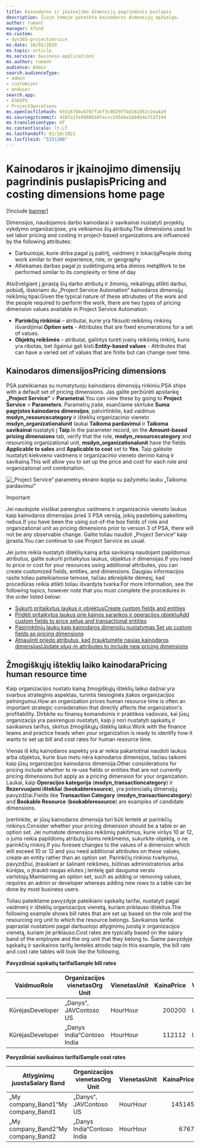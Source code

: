 ```yaml
---
title: Kainodaros ir įkainojimo dimensijų pagrindinis puslapis
description: Šioje temoje pateikta kainodaros dimensijų apžvalga.
author: rumant
manager: kfend
ms.custom:
- dyn365-projectservice
ms.date: 10/01/2020
ms.topic: article
ms.service: business-applications
ms.author: rumant
audience: Admin
search.audienceType:
- admin
- customizer
- enduser
search.app:
- D365PS
- ProjectOperations
ms.openlocfilehash: 65516784c6787fa5f3c08297f4d161d52c2ea4a9
ms.sourcegitcommit: 418fa1fe9d605b8faccc2d5dee1b04b4e753f194
ms.translationtype: HT
ms.contentlocale: lt-LT
ms.lasthandoff: 02/10/2021
ms.locfileid: "5151308"
---
```

# <a name="pricing-and-costing-dimensions-home-page"></a><span data-ttu-id="c6c1e-103">Kainodaros ir įkainojimo dimensijų pagrindinis puslapis</span><span class="sxs-lookup"><span data-stu-id="c6c1e-103">Pricing and costing dimensions home page</span></span>

[!include [banner](../includes/psa-now-project-operations.md)]

<span data-ttu-id="c6c1e-104">Dimensijos, naudojamos darbo kainodarai ir savikainai nustatyti projektų vykdymo organizacijose, yra veikiamos šių atributų:</span><span class="sxs-lookup"><span data-stu-id="c6c1e-104">The dimensions used to set labor pricing and costing in project-based organizations are influenced by the following attributes:</span></span>

- <span data-ttu-id="c6c1e-105">Darbuotojai, kurie dirba pagal jų patirtį, vaidmenį ir lokaciją</span><span class="sxs-lookup"><span data-stu-id="c6c1e-105">People doing work similar to their experience, role, or geography</span></span>
- <span data-ttu-id="c6c1e-106">Atliekamas darbas pagal jo sudėtingumą arba dienos metą</span><span class="sxs-lookup"><span data-stu-id="c6c1e-106">Work to be performed similar to its complexity or time of day</span></span>

<span data-ttu-id="c6c1e-107">Atsižvelgiant į įprastą šių darbo atributų ir žmonių, reikalingų atlikti darbui, pobūdį, išskiriami du „Project Service Automation“ kainodaros dimensijų reikšmių tipai:</span><span class="sxs-lookup"><span data-stu-id="c6c1e-107">Given the typical nature of these attrubutes of the work and the people required to perform the work, there are two types of pricing dimension values available in Project Service Automation:</span></span> 

- <span data-ttu-id="c6c1e-108">**Parinkčių rinkiniai** – atributai, kurie yra fiksuoti reikšmių rinkinių išvardijimai.</span><span class="sxs-lookup"><span data-stu-id="c6c1e-108">**Option sets** - Attributes that are fixed enumerations for a set of values.</span></span>
- <span data-ttu-id="c6c1e-109">**Objektų reikšmės** – atributai, galintys turėti įvairų reikšmių rinkinį, kuris yra ribotas, bet ilgainiui gali kisti.</span><span class="sxs-lookup"><span data-stu-id="c6c1e-109">**Entity-based values** - Attributes that can have a varied set of values that are finite but can change over time.</span></span>

## <a name="pricing-dimensions"></a><span data-ttu-id="c6c1e-110">Kainodaros dimensijos</span><span class="sxs-lookup"><span data-stu-id="c6c1e-110">Pricing dimensions</span></span>

<span data-ttu-id="c6c1e-111">PSA pateikiamas su numatytuoju kainodaros dimensijų rinkiniu.</span><span class="sxs-lookup"><span data-stu-id="c6c1e-111">PSA ships with a default set of pricing dimensions.</span></span> <span data-ttu-id="c6c1e-112">Jas galite peržiūrėti apsilankę **„Project Service“** > **Parametrai**.</span><span class="sxs-lookup"><span data-stu-id="c6c1e-112">You can view these by going to **Project Service** > **Parameters**.</span></span> <span data-ttu-id="c6c1e-113">Parametrų įraše, esančiame skirtuke **Suma pagrįstos kainodaros dimensijos**, patvirtinkite, kad vaidmuo **msdyn_resourcecategory** ir išteklių organizacinio vieneto **msdyn_organizationalunit** laukai **Taikoma pardavimui** ir **Taikoma savikainai** nustatyti į **Taip**.</span><span class="sxs-lookup"><span data-stu-id="c6c1e-113">In the parameter record, on the **Amount-based pricing dimensions** tab, verify that the role, **msdyn_resourcecategory** and resourcing organizational unit, **msdyn_organizationalunit** have the fields **Applicable to sales** and **Applicable to cost** set to **Yes**.</span></span> <span data-ttu-id="c6c1e-114">Taip galėsite nustatyti kiekvieno vaidmens ir organizacinio vieneto derinio kainą ir savikainą.</span><span class="sxs-lookup"><span data-stu-id="c6c1e-114">This will allow you to set up the price and cost for each role and organizational unit combination.</span></span>

![„Project Service“ parametrų ekrano kopija su pažymėtu lauku „Taikoma pardavimui“](media/PS-OOB-parameters.png)

> [!IMPORTANT]
> <span data-ttu-id="c6c1e-116">Jei naudojote visiškai parengtus vaidmens ir organizacinio vieneto laukus kaip kainodaros dimensijas prieš 3 PSA versiją, jokių pastebimų pakeitimų nebus.</span><span class="sxs-lookup"><span data-stu-id="c6c1e-116">If you have been the using out-of-the box fields of role and organizational unit as pricing dimensions prior to version 3 of PSA, there will not be any observable change.</span></span> <span data-ttu-id="c6c1e-117">Galite toliau naudoti „Project Service“ kaip įprasta.</span><span class="sxs-lookup"><span data-stu-id="c6c1e-117">You can continue to use Project Service as usual.</span></span> 

<span data-ttu-id="c6c1e-118">Jei jums reikia nustatyti išteklių kainą arba savikainą naudojant papildomus atributus, galite sukurti pritaikytus laukus, objektus ir dimensijas.</span><span class="sxs-lookup"><span data-stu-id="c6c1e-118">If you need to price or cost for your resources using additional attributes, you can create customized fields, entities, and dimensions.</span></span> <span data-ttu-id="c6c1e-119">Daugiau informacijos rasite toliau pateikiamose temose, tačiau atkreipkite dėmesį, kad procedūras reikia atlikti toliau išvardyta tvarka:</span><span class="sxs-lookup"><span data-stu-id="c6c1e-119">For more information, see the following topics, however note that you must complete the procedures in the order listed below:</span></span>

- [<span data-ttu-id="c6c1e-120">Sukurti pritaikytus laukus ir objektus</span><span class="sxs-lookup"><span data-stu-id="c6c1e-120">Create custom fields and entities</span></span>](create-custom-fields-entities.md)
- [<span data-ttu-id="c6c1e-121">Pridėti pritaikytus laukus prie kainos sąrankos ir operacijos objektų</span><span class="sxs-lookup"><span data-stu-id="c6c1e-121">Add custom fields to price setup and transactional entities</span></span>](field-references.md)
- [<span data-ttu-id="c6c1e-122">Pasirinktinių laukų kaip kainodaros dimensijų nustatymas </span><span class="sxs-lookup"><span data-stu-id="c6c1e-122">Set up custom fields as pricing dimensions</span></span>](set-up-pricing-dimensions.md)
- [<span data-ttu-id="c6c1e-123">Atnaujinti priedo atributus, kad įtrauktumėte naujas kainodaros dimensijas</span><span class="sxs-lookup"><span data-stu-id="c6c1e-123">Update plug-in attributes to include new pricing dimensions</span></span>](update-plug-in-attributes.md)

## <a name="pricing-human-resource-time"></a><span data-ttu-id="c6c1e-124">Žmogiškųjų išteklių laiko kainodara</span><span class="sxs-lookup"><span data-stu-id="c6c1e-124">Pricing human resource time</span></span>
<span data-ttu-id="c6c1e-125">Kaip organizacijos nustato kainą žmogiškųjų išteklių laikui dažnai yra svarbus strateginis aspektas, turintis tiesioginės įtakos organizacijos pelningumui.</span><span class="sxs-lookup"><span data-stu-id="c6c1e-125">How an organization prices human resource time is often an important strategic consideration that directly affects the organization's profitability.</span></span> <span data-ttu-id="c6c1e-126">Dirbkite su finansų komandomis ir praktikos vadovais, kai jūsų organizacija yra pasirengusi nustatyti, kaip ji nori nustatyti sąskaitų ir savikainos tarifus, skirtus žmogiškųjų išteklių laikui.</span><span class="sxs-lookup"><span data-stu-id="c6c1e-126">Work with the finance teams and practice heads when your organization is ready to identify how it wants to set up bill and cost rates for human resource time.</span></span>

<span data-ttu-id="c6c1e-127">Vienas iš kitų kainodaros aspektų yra ar reikia pakartotinai naudoti laukus arba objektus, kurie šiuo metu nėra kainodaros dimensijos, tačiau taikomi kaip jūsų organizacijos kainodaros dimensija.</span><span class="sxs-lookup"><span data-stu-id="c6c1e-127">Other considerations for pricing include whether to re-use fields or entities that are not currently pricing dimensions but apply as a pricing dimension for your organization.</span></span> <span data-ttu-id="c6c1e-128">Laukai, kaip **Operacijos kategorija** (**msdyn_transactioncategory**) ir **Rezervuojami ištekliai** (**bookableresource**), yra potencialių dimensijų pavyzdžiai.</span><span class="sxs-lookup"><span data-stu-id="c6c1e-128">Fields like **Transaction Category** (**msdyn_transactioncategory**) and **Bookable Resource** (**bookableresource**) are examples of candidate dimensions.</span></span> 

<span data-ttu-id="c6c1e-129">Įvertinkite, ar jūsų kainodaros dimensija turi būti lentelė ar parinkčių rinkinys.</span><span class="sxs-lookup"><span data-stu-id="c6c1e-129">Consider whether your pricing dimension should be a table or an option set.</span></span> <span data-ttu-id="c6c1e-130">Jei numatote dimensijos reikšmių pakitimus, kurie viršys 10 ar 12, o jums reikia papildomų atributų šioms reikšmėms, sukurkite objektą, o ne parinkčių rinkinį.</span><span class="sxs-lookup"><span data-stu-id="c6c1e-130">If you foresee changes to the values of a dimension which will exceed 10 or 12 and you need additional attributes on these values, create an entity rather than an option set.</span></span> <span data-ttu-id="c6c1e-131">Parinkčių rinkinio tvarkymui, pavyzdžiui, įtraukiant ar šalinant reikšmes, būtinas administratorius arba kūrėjas, o įtraukti naujas eilutes į lentelę gali dauguma verslo vartotojų.</span><span class="sxs-lookup"><span data-stu-id="c6c1e-131">Maintaining an option set, such as adding or removing values, requires an admin or developer whereas adding new rows to a table can be done by most business users.</span></span>

<span data-ttu-id="c6c1e-132">Toliau pateiktame pavyzdyje pateikiami sąskaitų tarifai, nustatyti pagal vaidmenį ir išteklių organizacijos vienetą, kuriam priklauso išteklius.</span><span class="sxs-lookup"><span data-stu-id="c6c1e-132">The following example shows bill rates that are set up based on the role and the resourcing org unit to which the resource belongs.</span></span> <span data-ttu-id="c6c1e-133">Savikainos tarifai paprastai nustatomi pagal darbuotojo atlyginimų juostą ir organizacijos vienetą, kuriam jie priklauso.</span><span class="sxs-lookup"><span data-stu-id="c6c1e-133">Cost rates are typically based on the salary band of the employee and the org unit that they belong to.</span></span> <span data-ttu-id="c6c1e-134">Šiame pavyzdyje sąskaitų ir savikainos tarifų lentelės atrodo taip:</span><span class="sxs-lookup"><span data-stu-id="c6c1e-134">In this example, the bill rate and cost rate tables will look like the following.</span></span>

<span data-ttu-id="c6c1e-135">**Pavyzdiniai sąskaitų tarifai**</span><span class="sxs-lookup"><span data-stu-id="c6c1e-135">**Sample bill rates**</span></span>

| <span data-ttu-id="c6c1e-136">Vaidmuo</span><span class="sxs-lookup"><span data-stu-id="c6c1e-136">Role</span></span>        | <span data-ttu-id="c6c1e-137">Organizacijos vienetas</span><span class="sxs-lookup"><span data-stu-id="c6c1e-137">Org Unit</span></span>    |<span data-ttu-id="c6c1e-138">Vienetas</span><span class="sxs-lookup"><span data-stu-id="c6c1e-138">Unit</span></span>      |<span data-ttu-id="c6c1e-139">Kaina</span><span class="sxs-lookup"><span data-stu-id="c6c1e-139">Price</span></span>      |<span data-ttu-id="c6c1e-140">Valiuta</span><span class="sxs-lookup"><span data-stu-id="c6c1e-140">Currency</span></span>  |
| ------------|-------------|----------|----------:|----------|
| <span data-ttu-id="c6c1e-141">Kūrėjas</span><span class="sxs-lookup"><span data-stu-id="c6c1e-141">Developer</span></span>   | <span data-ttu-id="c6c1e-142">„Danys“, JAV</span><span class="sxs-lookup"><span data-stu-id="c6c1e-142">Contoso US</span></span>  |<span data-ttu-id="c6c1e-143">Hour</span><span class="sxs-lookup"><span data-stu-id="c6c1e-143">Hour</span></span> | <span data-ttu-id="c6c1e-144">200</span><span class="sxs-lookup"><span data-stu-id="c6c1e-144">200</span></span>|<span data-ttu-id="c6c1e-145">USD</span><span class="sxs-lookup"><span data-stu-id="c6c1e-145">USD</span></span>     |
| <span data-ttu-id="c6c1e-146">Kūrėjas</span><span class="sxs-lookup"><span data-stu-id="c6c1e-146">Developer</span></span>   | <span data-ttu-id="c6c1e-147">„Danys India“</span><span class="sxs-lookup"><span data-stu-id="c6c1e-147">Contoso India</span></span> |<span data-ttu-id="c6c1e-148">Hour</span><span class="sxs-lookup"><span data-stu-id="c6c1e-148">Hour</span></span>|   <span data-ttu-id="c6c1e-149">112</span><span class="sxs-lookup"><span data-stu-id="c6c1e-149">112</span></span>|<span data-ttu-id="c6c1e-150">USD</span><span class="sxs-lookup"><span data-stu-id="c6c1e-150">USD</span></span>     |


<span data-ttu-id="c6c1e-151">**Pavyzdiniai savikainos tarifai**</span><span class="sxs-lookup"><span data-stu-id="c6c1e-151">**Sample cost rates**</span></span>

| <span data-ttu-id="c6c1e-152">Atlyginimų juosta</span><span class="sxs-lookup"><span data-stu-id="c6c1e-152">Salary Band</span></span>     | <span data-ttu-id="c6c1e-153">Organizacijos vienetas</span><span class="sxs-lookup"><span data-stu-id="c6c1e-153">Org Unit</span></span>    |<span data-ttu-id="c6c1e-154">Vienetas</span><span class="sxs-lookup"><span data-stu-id="c6c1e-154">Unit</span></span>      |<span data-ttu-id="c6c1e-155">Kaina</span><span class="sxs-lookup"><span data-stu-id="c6c1e-155">Price</span></span>      |<span data-ttu-id="c6c1e-156">Valiuta</span><span class="sxs-lookup"><span data-stu-id="c6c1e-156">Currency</span></span>  |
| ----------------|-------------|----------|----------:|----------|
| <span data-ttu-id="c6c1e-157">„My company_Band1“</span><span class="sxs-lookup"><span data-stu-id="c6c1e-157">My company_Band1</span></span> | <span data-ttu-id="c6c1e-158">„Danys“, JAV</span><span class="sxs-lookup"><span data-stu-id="c6c1e-158">Contoso US</span></span>  |<span data-ttu-id="c6c1e-159">Hour</span><span class="sxs-lookup"><span data-stu-id="c6c1e-159">Hour</span></span> | <span data-ttu-id="c6c1e-160">145</span><span class="sxs-lookup"><span data-stu-id="c6c1e-160">145</span></span>|<span data-ttu-id="c6c1e-161">USD</span><span class="sxs-lookup"><span data-stu-id="c6c1e-161">USD</span></span>     |
| <span data-ttu-id="c6c1e-162">„My company_Band2“</span><span class="sxs-lookup"><span data-stu-id="c6c1e-162">My company_Band2</span></span> | <span data-ttu-id="c6c1e-163">„Danys India“</span><span class="sxs-lookup"><span data-stu-id="c6c1e-163">Contoso India</span></span> |<span data-ttu-id="c6c1e-164">Hour</span><span class="sxs-lookup"><span data-stu-id="c6c1e-164">Hour</span></span>|   <span data-ttu-id="c6c1e-165">67</span><span class="sxs-lookup"><span data-stu-id="c6c1e-165">67</span></span>|<span data-ttu-id="c6c1e-166">USD</span><span class="sxs-lookup"><span data-stu-id="c6c1e-166">USD</span></span>     |
